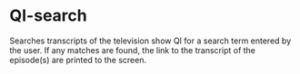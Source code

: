 # QI-search
Searches transcripts of the television show QI for a search term entered by the user. If any matches are found, the link to the transcript of the episode(s) are printed to the screen.
